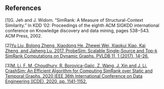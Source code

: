 
## References
[1]G. Jeh and J. Widom. “SimRank: A Measure of Structural-Context Similarity.” In KDD ’02: Proceedings of the eighth ACM SIGKDD international conference on Knowledge discovery and data mining, pages 538−543. ACM Press, 2002.

[2][Yu Liu, Bolong Zheng, Xiaodong He, Zhewei Wei, Xiaokui Xiao, Kai Zheng, and Jiaheng Lu. 2017. ProbeSim: Scalable Single-Source and Top-k SimRank Computations on Dynamic Graphs. PVLDB 11, 1 (2017), 14–26.](http://www.vldb.org/pvldb/vol11/p14-liu.pdf)

[3][M. Li, F. M. Choudhury, R. Borovica-Gajic, Z. Wang, J. Xin and J. Li. CrashSim: An Efficient Algorithm for Computing SimRank over Static and Temporal Graphs. 2020 IEEE 36th International Conference on Data Engineering (ICDE), 2020, pp. 1141-1152.](https://ieeexplore.ieee.org/document/9101458)